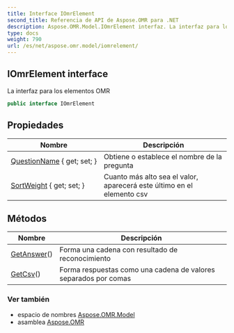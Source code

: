 ```yaml
---
title: Interface IOmrElement
second_title: Referencia de API de Aspose.OMR para .NET
description: Aspose.OMR.Model.IOmrElement interfaz. La interfaz para los elementos OMR
type: docs
weight: 790
url: /es/net/aspose.omr.model/iomrelement/
---
```

## IOmrElement interface

La interfaz para los elementos OMR

```csharp
public interface IOmrElement
```

## Propiedades

| Nombre | Descripción |
| --- | --- |
| [QuestionName](../../aspose.omr.model/iomrelement/questionname/) { get; set; } | Obtiene o establece el nombre de la pregunta |
| [SortWeight](../../aspose.omr.model/iomrelement/sortweight/) { get; set; } | Cuanto más alto sea el valor, aparecerá este último en el elemento csv |

## Métodos

| Nombre | Descripción |
| --- | --- |
| [GetAnswer](../../aspose.omr.model/iomrelement/getanswer/)() | Forma una cadena con resultado de reconocimiento |
| [GetCsv](../../aspose.omr.model/iomrelement/getcsv/)() | Forma respuestas como una cadena de valores separados por comas |

### Ver también

* espacio de nombres [Aspose.OMR.Model](../../aspose.omr.model/)
* asamblea [Aspose.OMR](../../)


